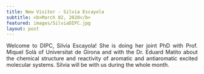 ```yaml
---
title: New Visitor - Silvia Escayola
subtitle: <b>March 02, 2020</b>
featured: images/SilviaDIPC.jpg
layout: post
---
```


<P ALIGN="justify"> Welcome to DIPC, Silvia Escayola! She is doing her joint PhD with Prof. Miquel Solà of Universitat de Girona and with the Dr. Eduard Matito about the chemical structure and reactivity of aromatic and antiaromatic excited molecular systems. Silvia will be with us during the whole month. </p>
